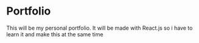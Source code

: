 # Portfolio

This will be my personal portfolio. It will be made with React.js so i have to learn it and make this at the same time
